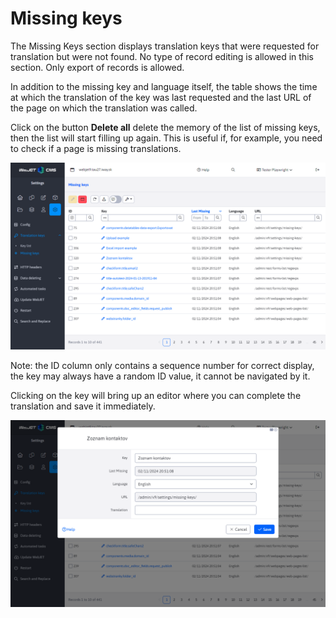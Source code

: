 # Missing keys

The Missing Keys section displays translation keys that were requested for translation but were not found. No type of record editing is allowed in this section. Only export of records is allowed.

In addition to the missing key and language itself, the table shows the time at which the translation of the key was last requested and the last URL of the page on which the translation was called.

Click on the button **Delete all** delete the memory of the list of missing keys, then the list will start filling up again. This is useful if, for example, you need to check if a page is missing translations.

![](dataTable.png)

Note: the ID column only contains a sequence number for correct display, the key may always have a random ID value, it cannot be navigated by it.

Clicking on the key will bring up an editor where you can complete the translation and save it immediately.

![](editor.png)
